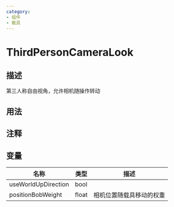 ```yaml
---
category: 
- 组件
- 载具
---
```

# ThirdPersonCameraLook
## 描述

第三人称自由视角，允许相机随操作转动

## 用法

## 注释

## 变量
| 名称 | 类型 | 描述 |
| ----------- | ----------- | ----------- |
| useWorldUpDirection  | bool |  |  
| positionBobWeight  | float | 相机位置随载具移动的权重 |  

